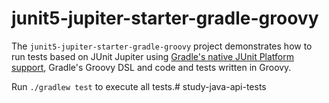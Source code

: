 # junit5-jupiter-starter-gradle-groovy

The `junit5-jupiter-starter-gradle-groovy` project demonstrates how to run tests based on JUnit
Jupiter using [Gradle's native JUnit Platform support], Gradle's Groovy DSL
and code and tests written in Groovy.

[Gradle's native JUnit Platform support]: https://docs.gradle.org/current/userguide/java_testing.html#using_junit5

Run `./gradlew test` to execute all tests.# study-java-api-tests
